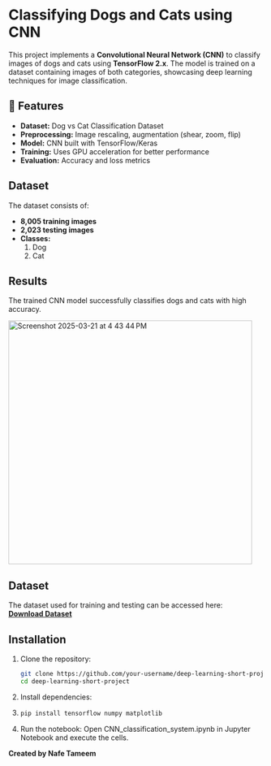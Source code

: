 # Classifying Dogs and Cats using CNN 

This project implements a **Convolutional Neural Network (CNN)** to classify images of dogs and cats using **TensorFlow 2.x**. The model is trained on a dataset containing images of both categories, showcasing deep learning techniques for image classification.  

## 📌 Features  
- **Dataset:** Dog vs Cat Classification Dataset  
- **Preprocessing:** Image rescaling, augmentation (shear, zoom, flip)  
- **Model:** CNN built with TensorFlow/Keras  
- **Training:** Uses GPU acceleration for better performance  
- **Evaluation:** Accuracy and loss metrics  


##  Dataset  
The dataset consists of:  
- **8,005 training images**  
- **2,023 testing images**  
- **Classes:**  
  1.  Dog  
  2.  Cat
 
##  Results  
The trained CNN model successfully classifies dogs and cats with high accuracy.  


<img width="480" alt="Screenshot 2025-03-21 at 4 43 44 PM" src="https://github.com/user-attachments/assets/92d930c3-f642-47ba-9d13-1185efaf7ca3" />

## Dataset
The dataset used for training and testing can be accessed here:  
[**Download Dataset**](https://drive.google.com/drive/folders/1mU1-bcZt6pM1TpyF8CzFlEqGOJC1Ymwx?usp=sharing)
 
## Installation  

1. Clone the repository:  
   ```bash
   git clone https://github.com/your-username/deep-learning-short-project.git
   cd deep-learning-short-project


2. Install dependencies:
3. ```bash
   pip install tensorflow numpy matplotlib
4. Run the notebook: Open CNN_classification_system.ipynb in Jupyter Notebook and execute the cells.

**Created  by Nafe Tameem**
